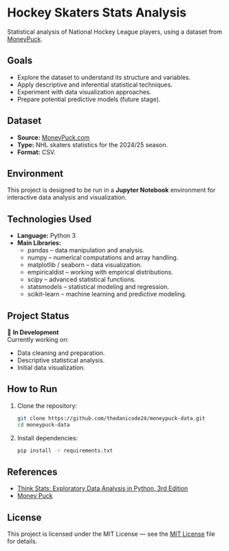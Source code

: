 # Hockey Skaters Stats Analysis

Statistical analysis of National Hockey League players, using a dataset from [MoneyPuck](https://moneypuck.com).  

## Goals
- Explore the dataset to understand its structure and variables.
- Apply descriptive and inferential statistical techniques.
- Experiment with data visualization approaches.
- Prepare potential predictive models (future stage).

## Dataset
- **Source:** [MoneyPuck.com](https://moneypuck.com)
- **Type:** NHL skaters statistics for the 2024/25 season.
- **Format:** CSV.

## Environment
This project is designed to be run in a **Jupyter Notebook** environment for interactive data analysis and visualization.

## Technologies Used
- **Language:** Python 3
- **Main Libraries:**
  - pandas – data manipulation and analysis.
  - numpy – numerical computations and array handling.
  - matplotlib / seaborn – data visualization.
  - empiricaldist – working with empirical distributions.
  - scipy – advanced statistical functions.
  - statsmodels – statistical modeling and regression.
  - scikit-learn – machine learning and predictive modeling.

## Project Status
🚧 **In Development**  
Currently working on:
- Data cleaning and preparation.
- Descriptive statistical analysis.
- Initial data visualization.

## How to Run
1. Clone the repository:
   ```bash
   git clone https://github.com/thedanicode24/moneypuck-data.git
   cd moneypuck-data
   ```

2. Install dependencies:
    ```bash
    pip install -r requirements.txt
    ```

## References
- [Think Stats: Exploratory Data Analysis in Python, 3rd Edition](https://allendowney.github.io/ThinkStats/index.html)
- [Money Puck](https://moneypuck.com)

## License
This project is licensed under the MIT License — see the [MIT License](https://opensource.org/licenses/MIT) file for details. 
